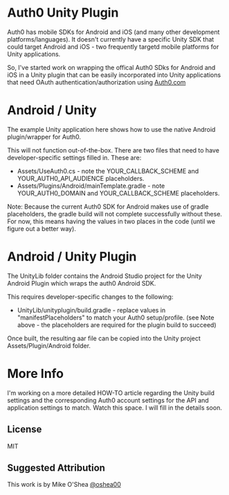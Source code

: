 # Auth0 Unity Plugin

Auth0 has mobile SDKs for Android and iOS (and many other development platforms/languages). It doesn't
currently have a specific Unity SDK that could target Android and iOS - two frequently targetd
mobile platforms for Unity applications.

So, I've started work on wrapping the offical Auth0 SDks for Android and iOS in a Unity plugin that can
be easily incorporated into Unity applications that need OAuth authentication/authorization using
[Auth0.com](https://auth0.com)

# Android / Unity

The example Unity application here shows how to use the native Android plugin/wrapper for Auth0.

This will not function out-of-the-box. There are two files that need to have developer-specific 
settings filled in. These are:
* Assets/UseAuth0.cs - note the YOUR_CALLBACK_SCHEME and YOUR_AUTH0_API_AUDIENCE placeholders.
* Assets/Plugins/Android/mainTemplate.gradle - note YOUR_AUTH0_DOMAIN and YOUR_CALLBACK_SCHEME placeholders.

Note: Because the current Auth0 SDK for Android makes use of gradle placeholders, the gradle build
will not complete successfully without these. For now, this means having the values in two places in the
code (until we figure out a better way).

# Android / Unity Plugin

The UnityLib folder contains the Android Studio project for the Unity Android Plugin which wraps
the auth0 Android SDK.

This requires developer-specific changes to the following:
* UnityLib/unityplugin/build.gradle - replace values in "manifestPlaceholders" to match your Auth0 setup/profile.
(see Note above - the placeholders are required for the plugin build to succeed)

Once built, the resulting aar file can be copied into the Unity project Assets/Plugin/Android folder.

# More Info

I'm working on a more detailed HOW-TO article regarding the Unity build settings and the corresponding
Auth0 account settings for the API and application settings to match. Watch this space. I will fill in the
details soon.

## License

MIT

## Suggested Attribution
This work is by Mike O'Shea [@oshea00](https://twitter.com/oshea00)





